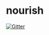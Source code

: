 # nourish

[![Gitter](https://badges.gitter.im/Join%20Chat.svg)](https://gitter.im/dambrisco/nourish?utm_source=badge&utm_medium=badge&utm_campaign=pr-badge&utm_content=badge)
